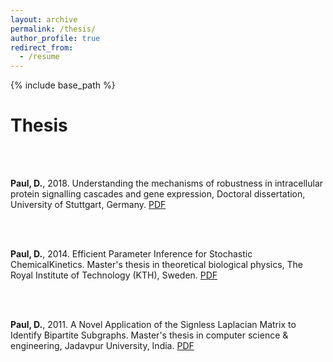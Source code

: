 ```yaml
---
layout: archive
permalink: /thesis/
author_profile: true
redirect_from:
  - /resume
---
```


{% include base_path %}

# Thesis

<br>
<b></b> <br> 

<b>Paul, D.</b>, 2018. Understanding the mechanisms of robustness in intracellular protein signalling cascades and gene expression, Doctoral dissertation, University of Stuttgart, Germany. [PDF](https://elib.uni-stuttgart.de/bitstream/11682/10523/1/Paul-Debdas-Doctoral-Thesis-IST-2019.pdf)
 
<br>
<b></b> <br> 

<b>Paul, D.</b>, 2014. Efficient Parameter Inference for Stochastic ChemicalKinetics. Master's thesis in theoretical biological physics, The Royal Institute of Technology (KTH), Sweden. [PDF](http://www.diva-portal.org/smash/get/diva2:726001/FULLTEXT01.pdf)
 
<br>
<b></b> <br> 

<b>Paul, D.</b>, 2011. A Novel Application of the Signless Laplacian Matrix to Identify Bipartite Subgraphs. Master's thesis in computer science & engineering, Jadavpur University, India. [PDF](https://debdaspaul.github.io/files/thesis.pdf)

